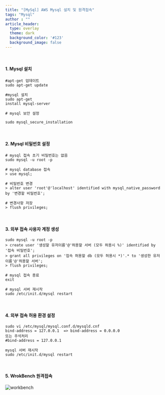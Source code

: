 ```yaml
---
title: "[MySql] AWS Mysql 설치 및 원격접속"
tags: "Mysql"
author : ""
article_header:
  type: overlay
  theme: dark
  background_color: '#123'
  background_image: false
---
```

<br>

#### 1. Mysql 설치

```shell
#apt-get 업데이트 
sudo apt-get update 

#mysql 설치 
sudo apt-get 
install mysql-server 

# mysql 보안 설정 

sudo mysql_secure_installation
```

<br> 

#### 2. Mysql 비밀번호 설정

```shell
# mysql 접속 초기 비밀번호는 없음 
sudo mysql -u root -p  

# mysql database 접속 
> use mysql;  

# 비밀번호 변경 
> alter user 'root'@'localhost' identified with mysql_native_password by '변경할 비밀번호';  

# 변경사항 저장 
> flush privileges;
```

<br>

#### 3. 외부 접속 사용자 계정 생성

```shell
sudo mysql -u root -p  
> create user '생성할 유저이름'@'허용할 서버 (모두 허용시 %)' identified by '접속 비밀번호';  
> grant all privileges on '접속 허용할 db (모두 허용시 *)'.* to '생성한 유저이름'@'허용할 서버';  
> flush privileges;  

# mysql 접속 종료 
exit  

# mysql 서버 재시작 
sudo /etc/init.d/mysql restart
```

<br>

#### 4. 외부 접속 허용 환경 설정

```shell
sudo vi /etc/mysql/mysql.conf.d/mysqld.cnf
bind-address = 127.0.0.1  => bind-address = 0.0.0.0
또는 주석처리
#bind-address = 127.0.0.1

mysql 서버 재시작
sudo /etc/init.d/mysql restart
```

<br>

#### 5. WrokBench 원격접속

![workbench](https://user-images.githubusercontent.com/46040293/75642977-c9d57400-5c80-11ea-8c2b-0a08edd19ab2.PNG)